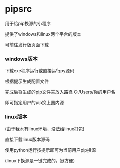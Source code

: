 # pipsrc

用于给pip换源的小程序

提供了windows和linux两个平台的版本

可前往发行版页面下载


### windows版本

下载exe程序运行或直接运行py源码

根据提示生成配置文件

完成后将生成的pip文件夹放入路径 C:/Users/你的用户名

即可指定用户的pip换上国内源

### linux版本

(由于我木有linux环境，没法给linux打包)

直接下载linux版本源码

使用python运行按提示即可为当前用户pip换源

(linux下换源是一键完成的，挺方便)
